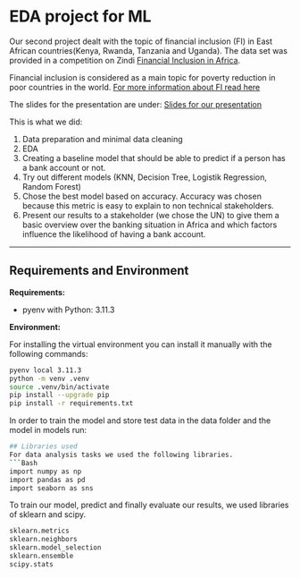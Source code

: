 # EDA project for ML

Our second project dealt with the topic of financial inclusion (FI) in East African countries(Kenya, Rwanda, Tanzania and Uganda). The data set was provided in a competition on Zindi [Financial Inclusion in Africa](https://zindi.africa/competitions/financial-inclusion-in-africa).

Financial inclusion is considered as a main topic for poverty reduction in poor countries in the world.
[For more information about FI read here](https://www.gpfi.org/why-financial-inclusion)

The slides for the presentation are under: [Slides for our presentation](https://docs.google.com/presentation/d/13g0cf4CojeH_SqUUQ84opw7_dplkrl_nZlCcmJoBrco/edit#slide=id.g1e4c24518d3_0_1)

This is what we did:

1. Data preparation and minimal data cleaning
2. EDA
3. Creating a baseline model that should be able to predict if a person has a bank account or not.
4. Try out different models (KNN, Decision Tree, Logistik Regression, Random Forest)
5. Chose the best model based on accuracy. Accuracy was chosen because this metric is easy to explain to non technical stakeholders. 
6. Present our results to a stakeholder (we chose the UN) to give them a basic overview over the banking situation in Africa and which factors  influence the likelihood of having a bank account.

---

## Requirements and Environment

**Requirements:**
- pyenv with Python: 3.11.3

**Environment:** 

For installing the virtual environment you can install it manually with the following commands: 

```Bash
pyenv local 3.11.3
python -m venv .venv
source .venv/bin/activate
pip install --upgrade pip
pip install -r requirements.txt
```
In order to train the model and store test data in the data folder and the model in models run:

```bash
## Libraries used
For data analysis tasks we used the following libraries.
```Bash
import numpy as np
import pandas as pd
import seaborn as sns
```
To train our model, predict and finally evaluate our results, we used libraries of sklearn and scipy.

```Bash
sklearn.metrics
sklearn.neighbors
sklearn.model_selection
sklearn.ensemble
scipy.stats
```



